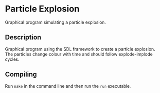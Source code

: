 # Particle Explosion
Graphical program simulating a particle explosion.

## Description
Graphical program using the SDL framework to create a particle explosion. The particles change colour with time and should follow explode-implode cycles.


## Compiling
Run `make` in the command line and then run the `run` executable.
